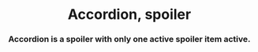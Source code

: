 <h1 align="center">Accordion, spoiler</h1>
<h3 align="center">Accordion is a spoiler with only one active spoiler item active.</h3>

